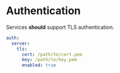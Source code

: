 # Authentication

Services **should** support TLS authentication.

```yaml
auth: 
  server: 
    tls: 
      cert: /path/to/cert.pem
      key: /path/to/key.pem
      enabled: true
```
